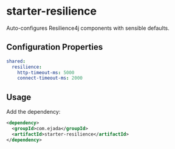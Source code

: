 # starter-resilience

Auto-configures Resilience4j components with sensible defaults.

## Configuration Properties
```yaml
shared:
  resilience:
    http-timeout-ms: 5000
    connect-timeout-ms: 2000
```

## Usage
Add the dependency:
```xml
<dependency>
  <groupId>com.ejada</groupId>
  <artifactId>starter-resilience</artifactId>
</dependency>
```
